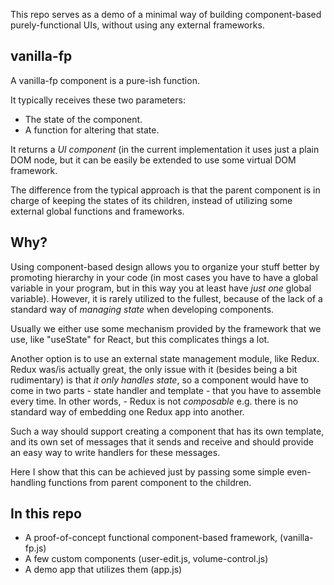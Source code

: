 This repo serves as a demo of a minimal way of building component-based purely-functional UIs, without using any external frameworks.

vanilla-fp
---

A vanilla-fp component is a pure-ish function. 

It typically receives these two parameters:
- The state of the component.
- A function for altering that state.

It returns a *UI component* (in the current implementation it uses just a plain DOM node, but it can be easily be extended to use some virtual DOM framework.

The difference from the typical approach is that the parent component is in charge of keeping the states of its children, instead of utilizing some external global functions and frameworks. 

Why?
---

Using component-based design allows you to organize your stuff better by promoting hierarchy in your code (in most cases you have to have a global variable in your program, but in this way you at least have *just one* global variable). However, it is rarely utilized to the fullest, because of the lack of a standard way of *managing state* when developing components.

Usually we either use some mechanism provided by the framework that we use, like "useState" for React, but this complicates things a lot.

Another option is to use an external state management module, like Redux. Redux was/is actually great, the only issue with it (besides being a bit rudimentary) is that *it only handles state*, so a component would have to come in two parts - state handler and template - that you have to assemble every time. In other words, - Redux is not *composable* e.g. there is no standard way of embedding one Redux app into another.

Such a way should support creating a component that has its own template, and its own set of messages that it sends and receive and should provide an easy way to write handlers for these messages. 

Here I show that this can be achieved just by passing some simple even-handling functions from parent component to the children.


In this repo
---

- A proof-of-concept functional component-based framework, (vanilla-fp.js) 
- A few custom components (user-edit.js, volume-control.js)
- A demo app that utilizes them (app.js)
